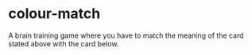 # colour-match
A brain training game where you have to match the meaning of the card stated above with the card below.
